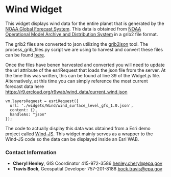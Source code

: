 # Wind Widget

This widget displays wind data for the entire planet that is generated by the <a target="_blank" href="https://www.ncdc.noaa.gov/data-access/model-data/model-datasets/global-forcast-system-gfs">NOAA Global Forecast System</a>.  This data is obtained from <a target="_blank" href="http://nomads.ncep.noaa.gov/">NOAA Operational Model Archive and Distribution System<a/> in a grib2 file format.

The grib2 files are converted to json utilizing the <a target="_blank" href="https://github.com/cambecc/grib2json">grib2json</a> tool. The process_grib_files.py script we are using to harvest and convert these files can be found <a target="_blank" href="https://github.com/USEPA/R9-Python/tree/master/Wind">here</a>.

Once the files have benen harvested and converted you will need to update the url attribute of the esriRequest that loads the json file from the server.  At the time this was written, this can be found at line 39 of the Widget.js file. Alternatively, at this time you can simply reference the most current forecast data here https://r9.ercloud.org/r9wab/wind_data/current_wind.json
 
```
vm.layersRequest = esriRequest({
  url: './widgets/Wind/wind_surface_level_gfs_1.0.json',
  content: {},
  handleAs: "json"
});
```

The code to actually display this data was obtained from a Esri demo project called <a target="_blank" href="https://github.com/Esri/wind-js">Wind-JS</a>.  This widget mainly serves as a wrapper to the Wind-JS code so the data can be displayed inside an Esri WAB.

### Contact Information

* **Cheryl Henley**, GIS Coordinator 415-972-3586 henley.cheryl@epa.gov
* **Travis Bock**, Geospatial Developer 757-201-8188 bock.travis@epa.gov

